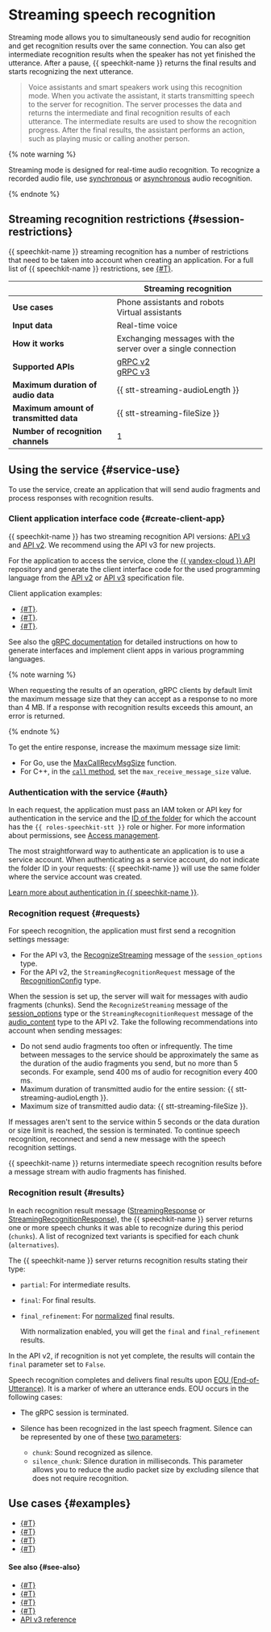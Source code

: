 # Streaming speech recognition

Streaming mode allows you to simultaneously send audio for recognition and get recognition results over the same connection. You can also get intermediate recognition results when the speaker has not yet finished the utterance. After a pause, {{ speechkit-name }} returns the final results and starts recognizing the next utterance.

> Voice assistants and smart speakers work using this recognition mode. When you activate the assistant, it starts transmitting speech to the server for recognition. The server processes the data and returns the intermediate and final recognition results of each utterance. The intermediate results are used to show the recognition progress. After the final results, the assistant performs an action, such as playing music or calling another person.

{% note warning %}

Streaming mode is designed for real-time audio recognition. To recognize a recorded audio file, use [synchronous](request.md) or [asynchronous](transcribation.md) audio recognition.

{% endnote %}


## Streaming recognition restrictions {#session-restrictions}


{{ speechkit-name }} streaming recognition has a number of restrictions that need to be taken into account when creating an application. For a full list of {{ speechkit-name }} restrictions, see [{#T}](../concepts/limits.md).

|  | Streaming recognition |
|---|---------|
| **Use cases** | Phone assistants and robots </br> Virtual assistants |
| **Input data** | Real-time voice |
| **How it works** | Exchanging messages with the server over a single connection |
| **Supported APIs** | [gRPC v2](api/streaming-api.md) </br> [gRPC v3](../stt-v3/api-ref/grpc/index.md) |
| **Maximum duration of audio data** | {{ stt-streaming-audioLength }} |
| **Maximum amount of transmitted data** | {{ stt-streaming-fileSize }} |
| **Number of recognition channels** | 1 |

## Using the service {#service-use}

To use the service, create an application that will send audio fragments and process responses with recognition results.

### Client application interface code {#create-client-app}

{{ speechkit-name }} has two streaming recognition API versions: [API v3](../stt-v3/api-ref/grpc/) and [API v2](api/streaming-api.md). We recommend using the API v3 for new projects.

For the application to access the service, clone the [{{ yandex-cloud }} API](https://github.com/yandex-cloud/cloudapi/) repository and generate the client interface code for the used programming language from the [API v2](https://github.com/yandex-cloud/cloudapi/blob/master/yandex/cloud/ai/stt/v2/stt_service.proto) or [API v3](https://github.com/yandex-cloud/cloudapi/blob/master/yandex/cloud/ai/stt/v3/stt_service.proto) specification file.

Client application examples:

* [{#T}](api/streaming-examples-v3.md).
* [{#T}](api/microphone-streaming.md).
* [{#T}](api/streaming-examples.md).

See also the [gRPC documentation](https://grpc.io/docs/tutorials/) for detailed instructions on how to generate interfaces and implement client apps in various programming languages.

{% note warning %}

When requesting the results of an operation, gRPC clients by default limit the maximum message size that they can accept as a response to no more than 4 MB. If a response with recognition results exceeds this amount, an error is returned.

{% endnote %}

To get the entire response, increase the maximum message size limit:
* For Go, use the [MaxCallRecvMsgSize](https://pkg.go.dev/google.golang.org/grpc#MaxCallRecvMsgSize) function.
* For C++, in the [`call` method](https://grpc.github.io/grpc/cpp/classgrpc_1_1internal_1_1_call.html#af04fabbdb53dea98da54c387364faf63), set the `max_receive_message_size` value.

### Authentication with the service {#auth}

In each request, the application must pass an IAM token or API key for authentication in the service and the [ID of the folder](../../resource-manager/operations/folder/get-id.md) for which the account has the `{{ roles-speechkit-stt }}` role or higher. For more information about permissions, see [Access management](../security/index.md).

The most straightforward way to authenticate an application is to use a service account. When authenticating as a service account, do not indicate the folder ID in your requests: {{ speechkit-name }} will use the same folder where the service account was created.

[Learn more about authentication in {{ speechkit-name }}](../concepts/auth.md).

### Recognition request {#requests}

For speech recognition, the application must first send a recognition settings message:

* For the API v3, the [RecognizeStreaming](../stt-v3/api-ref/grpc/Recognizer/recognizeStreaming) message of the `session_options` type.
* For the API v2, the `StreamingRecognitionRequest` message of the [RecognitionConfig](api/streaming-api#specification-msg) type.

When the session is set up, the server will wait for messages with audio fragments (chunks). Send the `RecognizeStreaming` message of the [session_options](../stt-v3/api-ref/grpc/Recognizer/recognizeStreaming) type or the `StreamingRecognitionRequest` message of the [audio_content](api/streaming-api#audio-msg) type to the API v2. Take the following recommendations into account when sending messages:

* Do not send audio fragments too often or infrequently. The time between messages to the service should be approximately the same as the duration of the audio fragments you send, but no more than 5 seconds. For example, send 400 ms of audio for recognition every 400 ms.
* Maximum duration of transmitted audio for the entire session: {{ stt-streaming-audioLength }}.
* Maximum size of transmitted audio data: {{ stt-streaming-fileSize }}.

If messages aren't sent to the service within 5 seconds or the data duration or size limit is reached, the session is terminated. To continue speech recognition, reconnect and send a new message with the speech recognition settings.

{{ speechkit-name }} returns intermediate speech recognition results before a message stream with audio fragments has finished.

### Recognition result {#results}

In each recognition result message ([StreamingResponse](../stt-v3/api-ref/grpc/Recognizer/recognizeStreaming#speechkit.stt.v3.StreamingResponse) or [StreamingRecognitionResponse](api/streaming-api.md#response)), the {{ speechkit-name }} server returns one or more speech chunks it was able to recognize during this period (`chunks`). A list of recognized text variants is specified for each chunk (`alternatives`).

The {{ speechkit-name }} server returns recognition results stating their type:

* `partial`: For intermediate results.
* `final`: For final results.
* `final_refinement`: For [normalized](normalization.md) final results.

   With normalization enabled, you will get the `final` and `final_refinement` results.

In the API v2, if recognition is not yet complete, the results will contain the `final` parameter set to `False`.

Speech recognition completes and delivers final results upon [EOU (End-of-Utterance)](eou.md). It is a marker of where an utterance ends. EOU occurs in the following cases:

* The gRPC session is terminated.
* Silence has been recognized in the last speech fragment. Silence can be represented by one of these [two parameters](../stt-v3/api-ref/grpc/Recognizer/recognizeStreaming.md#speechkit.stt.v3.StreamingRequest):

   * `chunk`: Sound recognized as silence.
   * `silence_chunk`: Silence duration in milliseconds. This parameter allows you to reduce the audio packet size by excluding silence that does not require recognition.

## Use cases {#examples}

* [{#T}](api/streaming-examples-v3.md)
* [{#T}](api/microphone-streaming.md)
* [{#T}](api/stt-language-labels-example.md)
* [{#T}](api/streaming-examples.md)

#### See also {#see-also}

* [{#T}](../formats.md)
* [{#T}](models.md)
* [{#T}](../concepts/auth.md)
* [{#T}](api/streaming-api.md)
* [API v3 reference](../stt-v3/api-ref/grpc/index.md)